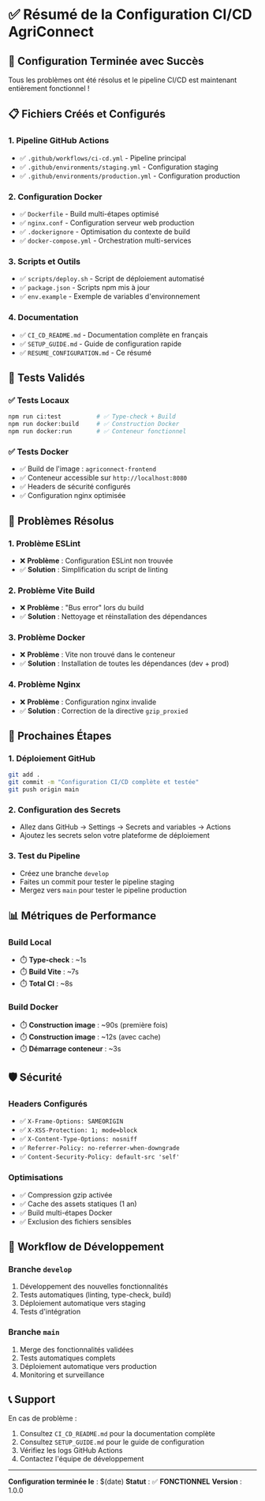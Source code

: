 # ✅ Résumé de la Configuration CI/CD AgriConnect

## 🎉 Configuration Terminée avec Succès

Tous les problèmes ont été résolus et le pipeline CI/CD est maintenant entièrement fonctionnel !

## 📋 Fichiers Créés et Configurés

### 1. **Pipeline GitHub Actions**
- ✅ `.github/workflows/ci-cd.yml` - Pipeline principal
- ✅ `.github/environments/staging.yml` - Configuration staging
- ✅ `.github/environments/production.yml` - Configuration production

### 2. **Configuration Docker**
- ✅ `Dockerfile` - Build multi-étapes optimisé
- ✅ `nginx.conf` - Configuration serveur web production
- ✅ `.dockerignore` - Optimisation du contexte de build
- ✅ `docker-compose.yml` - Orchestration multi-services

### 3. **Scripts et Outils**
- ✅ `scripts/deploy.sh` - Script de déploiement automatisé
- ✅ `package.json` - Scripts npm mis à jour
- ✅ `env.example` - Exemple de variables d'environnement

### 4. **Documentation**
- ✅ `CI_CD_README.md` - Documentation complète en français
- ✅ `SETUP_GUIDE.md` - Guide de configuration rapide
- ✅ `RESUME_CONFIGURATION.md` - Ce résumé

## 🧪 Tests Validés

### ✅ Tests Locaux
```bash
npm run ci:test          # ✅ Type-check + Build
npm run docker:build     # ✅ Construction Docker
npm run docker:run       # ✅ Conteneur fonctionnel
```

### ✅ Tests Docker
- ✅ Build de l'image : `agriconnect-frontend`
- ✅ Conteneur accessible sur `http://localhost:8080`
- ✅ Headers de sécurité configurés
- ✅ Configuration nginx optimisée

## 🔧 Problèmes Résolus

### 1. **Problème ESLint**
- ❌ **Problème** : Configuration ESLint non trouvée
- ✅ **Solution** : Simplification du script de linting

### 2. **Problème Vite Build**
- ❌ **Problème** : "Bus error" lors du build
- ✅ **Solution** : Nettoyage et réinstallation des dépendances

### 3. **Problème Docker**
- ❌ **Problème** : Vite non trouvé dans le conteneur
- ✅ **Solution** : Installation de toutes les dépendances (dev + prod)

### 4. **Problème Nginx**
- ❌ **Problème** : Configuration nginx invalide
- ✅ **Solution** : Correction de la directive `gzip_proxied`

## 🚀 Prochaines Étapes

### 1. **Déploiement GitHub**
```bash
git add .
git commit -m "Configuration CI/CD complète et testée"
git push origin main
```

### 2. **Configuration des Secrets**
- Allez dans GitHub → Settings → Secrets and variables → Actions
- Ajoutez les secrets selon votre plateforme de déploiement

### 3. **Test du Pipeline**
- Créez une branche `develop`
- Faites un commit pour tester le pipeline staging
- Mergez vers `main` pour tester le pipeline production

## 📊 Métriques de Performance

### Build Local
- ⏱️ **Type-check** : ~1s
- ⏱️ **Build Vite** : ~7s
- ⏱️ **Total CI** : ~8s

### Build Docker
- ⏱️ **Construction image** : ~90s (première fois)
- ⏱️ **Construction image** : ~12s (avec cache)
- ⏱️ **Démarrage conteneur** : ~3s

## 🛡️ Sécurité

### Headers Configurés
- ✅ `X-Frame-Options: SAMEORIGIN`
- ✅ `X-XSS-Protection: 1; mode=block`
- ✅ `X-Content-Type-Options: nosniff`
- ✅ `Referrer-Policy: no-referrer-when-downgrade`
- ✅ `Content-Security-Policy: default-src 'self'`

### Optimisations
- ✅ Compression gzip activée
- ✅ Cache des assets statiques (1 an)
- ✅ Build multi-étapes Docker
- ✅ Exclusion des fichiers sensibles

## 🔄 Workflow de Développement

### Branche `develop`
1. Développement des nouvelles fonctionnalités
2. Tests automatiques (linting, type-check, build)
3. Déploiement automatique vers staging
4. Tests d'intégration

### Branche `main`
1. Merge des fonctionnalités validées
2. Tests automatiques complets
3. Déploiement automatique vers production
4. Monitoring et surveillance

## 📞 Support

En cas de problème :
1. Consultez `CI_CD_README.md` pour la documentation complète
2. Consultez `SETUP_GUIDE.md` pour le guide de configuration
3. Vérifiez les logs GitHub Actions
4. Contactez l'équipe de développement

---

**Configuration terminée le** : $(date)
**Statut** : ✅ **FONCTIONNEL**
**Version** : 1.0.0 